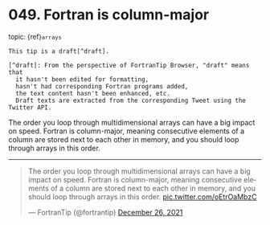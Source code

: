 # <span class='text-muted'>049.</span> Fortran is column-major

<span style='font-size: small;' class='text-muted'>topic: {ref}`arrays`</span>

```{note}
This tip is a draft[^draft].

[^draft]: From the perspective of FortranTip Browser, "draft" means that
  it hasn't been edited for formatting,
  hasn't had corresponding Fortran programs added,
  the text content hasn't been enhanced, etc.
  Draft texts are extracted from the corresponding Tweet using the Twitter API.
```

The order you loop through multidimensional arrays can have a big impact on speed. Fortran is column-major, meaning consecutive elements of a column are stored next to each other in memory, and you should loop through arrays in this order.


---

<blockquote class="twitter-tweet"><p lang="en" dir="ltr">The order you loop through multidimensional arrays can have a big impact on speed. Fortran is column-major, meaning consecutive elements of a column are stored next to each other in memory, and you should loop through arrays in this order. <a href="https://t.co/oEtrOaMbzC">pic.twitter.com/oEtrOaMbzC</a></p>&mdash; FortranTip (@fortrantip) <a href="https://twitter.com/fortrantip/status/1475049356155883524?ref_src=twsrc%5Etfw">December 26, 2021</a></blockquote><script async src="https://platform.twitter.com/widgets.js" charset="utf-8"></script>